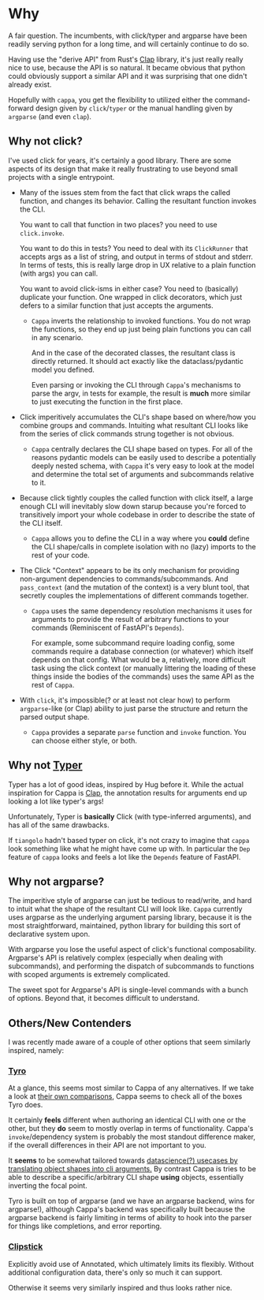 # Why

A fair question. The incumbents, with click/typer and argparse have been readily
serving python for a long time, and will certainly continue to do so.

Having use the "derive API" from Rust's
[Clap](https://docs.rs/clap/latest/clap/_derive/index.html) library, it's just
really really nice to use, because the API is so natural. It became obvious that
python could obviously support a similar API and it was surprising that one
didn't already exist.

Hopefully with `cappa`, you get the flexibility to utilized either the
command-forward design given by `click`/`typer` or the manual handling given by
`argparse` (and even `clap`).

## Why not click?

I've used click for years, it's certainly a good library. There are some aspects
of its design that make it really frustrating to use beyond small projects with
a single entrypoint.

- Many of the issues stem from the fact that click wraps the called function,
  and changes its behavior. Calling the resultant function invokes the CLI.

  You want to call that function in two places? you need to use `click.invoke`.

  You want to do this in tests? You need to deal with its `ClickRunner` that
  accepts args as a list of string, and output in terms of stdout and stderr. In
  terms of tests, this is really large drop in UX relative to a plain function
  (with args) you can call.

  You want to avoid click-isms in either case? You need to (basically) duplicate
  your function. One wrapped in click decorators, which just defers to a similar
  function that just accepts the arguments.

  - `Cappa` inverts the relationship to invoked functions. You do not wrap the
    functions, so they end up just being plain functions you can call in any
    scenario.

    And in the case of the decorated classes, the resultant class is directly
    returned. It should act exactly like the dataclass/pydantic model you
    defined.

    Even parsing or invoking the CLI through `Cappa`'s mechanisms to parse the
    argv, in tests for example, the result is **much** more similar to just
    executing the function in the first place.

- Click imperitively accumulates the CLI's shape based on where/how you combine
  groups and commands. Intuiting what resultant CLI looks like from the series
  of click commands strung together is not obvious.

  - `Cappa` centrally declares the CLI shape based on types. For all of the
    reasons pydantic models can be easily used to describe a potentially deeply
    nested schema, with `Cappa` it's very easy to look at the model and
    determine the total set of arguments and subcommands relative to it.

- Because click tightly couples the called function with click itself, a large
  enough CLI will inevitably slow down starup because you're forced to
  transitively import your whole codebase in order to describe the state of the
  CLI itself.

  - `Cappa` allows you to define the CLI in a way where you **could** define the
    CLI shape/calls in complete isolation with no (lazy) imports to the rest of
    your code.

- The Click "Context" appears to be its only mechanism for providing
  non-argument dependencies to commands/subcommands. And `pass_context` (and the
  mutation of the context) is a very blunt tool, that secretly couples the
  implementations of different commands together.

  - `Cappa` uses the same dependency resolution mechanisms it uses for arguments
    to provide the result of arbitrary functions to your commands (Reminiscent
    of FastAPI's `Depends`).

    For example, some subcommand require loading config, some commands require a
    database connection (or whatever) which itself depends on that config. What
    would be a, relatively, more difficult task using the click context (or
    manually littering the loading of these things inside the bodies of the
    commands) uses the same API as the rest of `Cappa`.

- With `click`, it's impossible(? or at least not clear how) to perform
  `argparse`-like (or Clap) ability to just parse the structure and return the
  parsed output shape.

  - `Cappa` provides a separate `parse` function and `invoke` function. You can
    choose either style, or both.

## Why not [Typer](https://typer.tiangolo.com/)

Typer has a lot of good ideas, inspired by Hug before it. While the actual
inspiration for Cappa is
[Clap](https://docs.rs/clap/latest/clap/_derive/index.html), the annotation
results for arguments end up looking a lot like typer's args!

Unfortunately, Typer is **basically** Click (with type-inferred arguments), and
has all of the same drawbacks.

If `tiangolo` hadn't based typer on click, it's not crazy to imagine that
`cappa` look something like what he might have come up with. In particular the
`Dep` feature of `cappa` looks and feels a lot like the `Depends` feature of
FastAPI.

## Why not argparse?

The imperitive style of argparse can just be tedious to read/write, and hard to
intuit what the shape of the resultant CLI will look like. `Cappa` currently
uses argparse as the underlying argument parsing library, because it is the most
straightforward, maintained, python library for building this sort of
declarative system upon.

With argparse you lose the useful aspect of click's functional composability.
Argparse's API is relatively complex (especially when dealing with subcommands),
and performing the dispatch of subcommands to functions with scoped arguments is
extremely complicated.

The sweet spot for Argparse's API is single-level commands with a bunch of
options. Beyond that, it becomes difficult to understand.

## Others/New Contenders

I was recently made aware of a couple of other options that seem similarly
inspired, namely:

### [Tyro](https://brentyi.github.io/tyro/)

At a glance, this seems most similar to Cappa of any alternatives. If we take a
look at
[their own comparisons](https://brentyi.github.io/tyro/goals_and_alternatives/),
Cappa seems to check all of the boxes Tyro does.

It certainly **feels** different when authoring an identical CLI with one or the
other, but they **do** seem to mostly overlap in terms of functionality. Cappa's
`invoke`/dependency system is probably the most standout difference maker, if
the overall differences in their API are not important to you.

It **seems** to be somewhat tailored towards
[datascience(?) usecases by translating object shapes into cli arguments.](https://brentyi.github.io/tyro/examples/02_nesting/01_nesting/)
By contrast Cappa is tries to be able to describe a specific/arbitrary CLI shape
**using** objects, essentially inverting the focal point.

Tyro is built on top of argparse (and we have an argparse backend, wins for
argparse!), although Cappa's backend was specifically built because the argparse
backend is fairly limiting in terms of ability to hook into the parser for
things like completions, and error reporting.

### [Clipstick](https://github.com/sander76/clipstick)

Explicitly avoid use of Annotated, which ultimately limits its flexibly. Without
additional configuration data, there's only so much it can support.

Otherwise it seems very similarly inspired and thus looks rather nice.
